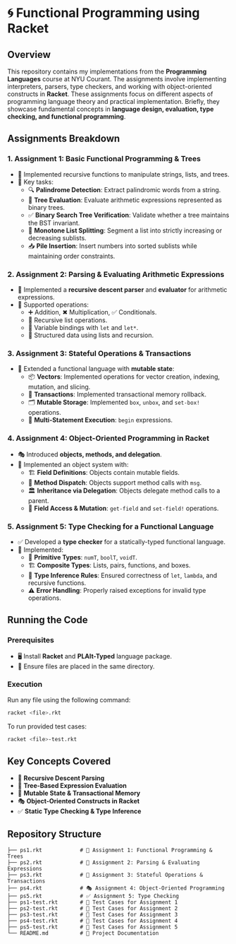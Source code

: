 # 🌀 Functional Programming using Racket

## Overview
This repository contains my implementations from the **Programming Languages** course at NYU Courant. The assignments involve implementing interpreters, parsers, type checkers, and working with object-oriented constructs in **Racket**. These assignments focus on different aspects of programming language theory and practical implementation. Briefly, they showcase fundamental concepts in **language design, evaluation, type checking, and functional programming**.

## Assignments Breakdown

### 1. **Assignment 1: Basic Functional Programming & Trees**
- 📜 Implemented recursive functions to manipulate strings, lists, and trees.
- 🔹 Key tasks:
  - 🔍 **Palindrome Detection**: Extract palindromic words from a string.
  - 🌳 **Tree Evaluation**: Evaluate arithmetic expressions represented as binary trees.
  - ✅ **Binary Search Tree Verification**: Validate whether a tree maintains the BST invariant.
  - 📏 **Monotone List Splitting**: Segment a list into strictly increasing or decreasing sublists.
  - 📥 **Pile Insertion**: Insert numbers into sorted sublists while maintaining order constraints.

### 2. **Assignment 2: Parsing & Evaluating Arithmetic Expressions**
- 📖 Implemented a **recursive descent parser** and **evaluator** for arithmetic expressions.
- 🔹 Supported operations:
  - ➕ Addition, ✖ Multiplication, ✅ Conditionals.
  - 🔄 Recursive list operations.
  - 📝 Variable bindings with `let` and `let*`.
  - 📂 Structured data using lists and recursion.

### 3. **Assignment 3: Stateful Operations & Transactions**
- 🔄 Extended a functional language with **mutable state**:
  - 📦 **Vectors**: Implemented operations for vector creation, indexing, mutation, and slicing.
  - 🔄 **Transactions**: Implemented transactional memory rollback.
  - 🗂 **Mutable Storage**: Implemented `box`, `unbox`, and `set-box!` operations.
  - 📜 **Multi-Statement Execution**: `begin` expressions.

### 4. **Assignment 4: Object-Oriented Programming in Racket**
- 🎭 Introduced **objects, methods, and delegation**.
- 🔹 Implemented an object system with:
  - 🏗 **Field Definitions**: Objects contain mutable fields.
  - 🔄 **Method Dispatch**: Objects support method calls with `msg`.
  - 🏛 **Inheritance via Delegation**: Objects delegate method calls to a parent.
  - 📌 **Field Access & Mutation**: `get-field` and `set-field!` operations.

### 5. **Assignment 5: Type Checking for a Functional Language**
- ✅ Developed a **type checker** for a statically-typed functional language.
- 🔹 Implemented:
  - 🔢 **Primitive Types**: `numT`, `boolT`, `voidT`.
  - 🏗 **Composite Types**: Lists, pairs, functions, and boxes.
  - 🎯 **Type Inference Rules**: Ensured correctness of `let`, `lambda`, and recursive functions.
  - ⚠ **Error Handling**: Properly raised exceptions for invalid type operations.

## Running the Code

### Prerequisites
- 🖥 Install **Racket** and **PLAIt-Typed** language package.
- 📂 Ensure files are placed in the same directory.

### Execution
Run any file using the following command:
```bash
racket <file>.rkt
```
To run provided test cases:
```bash
racket <file>-test.rkt
```

## Key Concepts Covered
- 📜 **Recursive Descent Parsing**
- 🌲 **Tree-Based Expression Evaluation**
- 🔄 **Mutable State & Transactional Memory**
- 🎭 **Object-Oriented Constructs in Racket**
- ✅ **Static Type Checking & Type Inference**

## Repository Structure
```
├── ps1.rkt            # 📜 Assignment 1: Functional Programming & Trees
├── ps2.rkt            # 📖 Assignment 2: Parsing & Evaluating Expressions
├── ps3.rkt            # 🔄 Assignment 3: Stateful Operations & Transactions
├── ps4.rkt            # 🎭 Assignment 4: Object-Oriented Programming
├── ps5.rkt            # ✅ Assignment 5: Type Checking
├── ps1-test.rkt       # 🧪 Test Cases for Assignment 1
├── ps2-test.rkt       # 🧪 Test Cases for Assignment 2
├── ps3-test.rkt       # 🧪 Test Cases for Assignment 3
├── ps4-test.rkt       # 🧪 Test Cases for Assignment 4
├── ps5-test.rkt       # 🧪 Test Cases for Assignment 5
└── README.md          # 📄 Project Documentation
```
